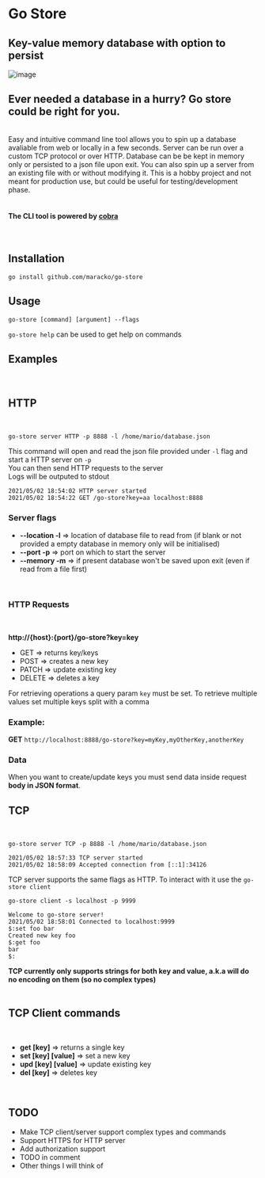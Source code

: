 # Go Store
## Key-value memory database with option to persist
![image](https://i.imgur.com/g0OVt3o.png)


## Ever needed a database in a hurry? Go store could be right for you.  

<br>
Easy and intuitive command line tool allows you to spin up a database avaliable from web or locally in a few seconds.  
Server can be run over a custom TCP protocol or over HTTP.  
Database can be be kept in memory only or persisted to a json file upon exit.  
You can also spin up a server from an existing file with or without modifying it.  
This is a hobby project and not meant for production use, but could be useful for testing/development phase.

<br>
<br> 

#### The CLI tool is powered by [cobra](https://github.com/spf13/cobra)    
<br>  

## Installation

```
go install github.com/maracko/go-store
```

## Usage

```
go-store [command] [argument] --flags
```

`go-store help` can be used to get help on commands

## Examples
<br>

## HTTP
<br> 

```
go-store server HTTP -p 8888 -l /home/mario/database.json
```
This command will open and read the json file provided under `-l` flag and start a HTTP server on `-p`  
You can then send HTTP requests to the server  
Logs will be outputed to stdout
```
2021/05/02 18:54:02 HTTP server started
2021/05/02 18:54:22 GET /go-store?key=aa localhost:8888
```

### Server flags

- **--location -l** => location of database file to read from (if blank or not provided a empty database in memory only will be initialised)
- **--port -p** => port on which to start the server
- **--memory -m** => if present database won't be saved upon exit (even if read from a file first)
<br>

### HTTP Requests
<br>

 **http://{host}:{port}/go-store?key=key**
<br>

- GET => returns key/keys
- POST => creates a new key
- PATCH => update existing key
- DELETE => deletes a key

For retrieving operations a query param `key` must be set. To retrieve multiple values set multiple keys split with a comma
<br>

### Example:  
 **GET**  `http://localhost:8888/go-store?key=myKey,myOtherKey,anotherKey`
<br> 

### Data

When you want to create/update keys you must send data inside request **body in JSON format**.
<br>

## TCP
<br>

```
go-store server TCP -p 8888 -l /home/mario/database.json

2021/05/02 18:57:33 TCP server started
2021/05/02 18:58:09 Accepted connection from [::1]:34126
```
TCP server supports the same flags as HTTP. To interact with it use the `go-store client`

```
go-store client -s localhost -p 9999

Welcome to go-store server!
2021/05/02 18:58:01 Connected to localhost:9999
$:set foo bar
Created new key foo
$:get foo
bar
$:
```
**TCP currently only supports strings for both key and value, a.k.a will do no encoding on them (so no complex types)**  
<br>



## TCP Client commands
<br>

- **get [key]** => returns a single key  
- **set [key] [value]** => set a new key  
- **upd [key] [value]** => update existing key
- **del [key]** => deletes key
<br>

## TODO

- Make TCP client/server support complex types and commands
- Support HTTPS for HTTP server
- Add authorization support
- TODO in comment
- Other things I will think of

